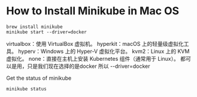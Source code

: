 # How to Install Minikube in Mac OS

```shell
brew install minikube
minikube start --driver=docker
```

virtualbox：使用 VirtualBox 虚拟机。
hyperkit：macOS 上的轻量级虚拟化工具。
hyperv：Windows 上的 Hyper-V 虚拟化平台。
kvm2：Linux 上的 KVM 虚拟化。
none：直接在主机上安装 Kubernetes 组件（通常用于 Linux）。
都可以是用，只是我们现在选择的是docker 所以 --driver=docker

Get the status of minikube

```shell
minikube status
```
